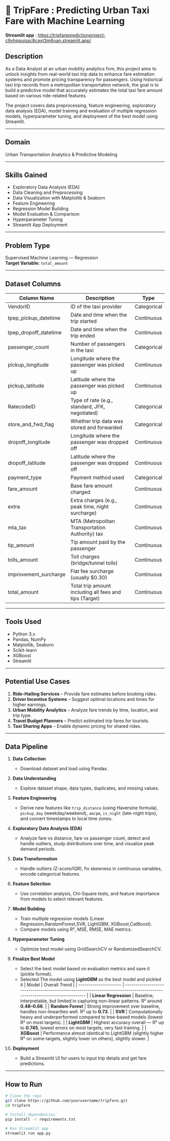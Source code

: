 # 🚗 TripFare : Predicting Urban Taxi Fare with Machine Learning

**Streamlit app** : https://tripfarepredictionproject-c9vhppujsac8cayt3m6oan.streamlit.app/

## Description
As a Data Analyst at an urban mobility analytics firm, this project aims to unlock insights from real-world taxi trip data to enhance fare estimation systems and promote pricing transparency for passengers. Using historical taxi trip records from a metropolitan transportation network, the goal is to build a predictive model that accurately estimates the total taxi fare amount based on various ride-related features.

The project covers data preprocessing, feature engineering, exploratory data analysis (EDA), model training and evaluation of multiple regression models, hyperparameter tuning, and deployment of the best model using Streamlit.

---

## Domain
Urban Transportation Analytics & Predictive Modeling

---

## Skills Gained
- Exploratory Data Analysis (EDA)  
- Data Cleaning and Preprocessing  
- Data Visualization with Matplotlib & Seaborn  
- Feature Engineering  
- Regression Model Building  
- Model Evaluation & Comparison  
- Hyperparameter Tuning  
- Streamlit App Deployment  

---

## Problem Type
Supervised Machine Learning — Regression  
**Target Variable:** `total_amount`

---

## Dataset Columns

| Column Name           | Description                                      | Type         |
|-----------------------|------------------------------------------------|--------------|
| VendorID              | ID of the taxi provider                          | Categorical  |
| tpep_pickup_datetime  | Date and time when the trip started              | Continuous   |
| tpep_dropoff_datetime | Date and time when the trip ended                | Continuous   |
| passenger_count       | Number of passengers in the taxi                  | Categorical  |
| pickup_longitude      | Longitude where the passenger was picked up      | Continuous   |
| pickup_latitude       | Latitude where the passenger was picked up       | Continuous   |
| RatecodeID            | Type of rate (e.g., standard, JFK, negotiated)   | Categorical  |
| store_and_fwd_flag    | Whether trip data was stored and forwarded        | Categorical  |
| dropoff_longitude     | Longitude where the passenger was dropped off    | Continuous   |
| dropoff_latitude      | Latitude where the passenger was dropped off     | Continuous   |
| payment_type          | Payment method used                               | Categorical  |
| fare_amount           | Base fare amount charged                          | Continuous   |
| extra                 | Extra charges (e.g., peak time, night surcharge) | Continuous   |
| mta_tax               | MTA (Metropolitan Transportation Authority) tax | Continuous   |
| tip_amount            | Tip amount paid by the passenger                  | Continuous   |
| tolls_amount          | Toll charges (bridge/tunnel tolls)                 | Continuous   |
| improvement_surcharge | Flat fee surcharge (usually $0.30)                | Continuous   |
| total_amount          | Total trip amount including all fees and tips (Target) | Continuous |

---

## Tools Used
- Python 3.x  
- Pandas, NumPy  
- Matplotlib, Seaborn  
- Scikit-learn  
- XGBoost  
- Streamlit  

---

## Potential Use Cases
1. **Ride-Hailing Services** – Provide fare estimates before booking rides.  
2. **Driver Incentive Systems** – Suggest optimal locations and times for higher earnings.  
3. **Urban Mobility Analytics** – Analyze fare trends by time, location, and trip type.  
4. **Travel Budget Planners** – Predict estimated trip fares for tourists.  
5. **Taxi Sharing Apps** – Enable dynamic pricing for shared rides.  

---

## Data Pipeline

1. **Data Collection**  
   - Download dataset and load using Pandas.

2. **Data Understanding**  
   - Explore dataset shape, data types, duplicates, and missing values.

3. **Feature Engineering**  
   - Derive new features like `trip_distance` (using Haversine formula), `pickup_day` (weekday/weekend), `am/pm`, `is_night` (late-night trips), and convert timestamps to local time zones.

4. **Exploratory Data Analysis (EDA)**  
   - Analyze fare vs distance, fare vs passenger count, detect and handle outliers, study distributions over time, and visualize peak demand periods.

5. **Data Transformation**  
   - Handle outliers (Z-score/IQR), fix skewness in continuous variables, encode categorical features.

6. **Feature Selection**  
   - Use correlation analysis, Chi-Square tests, and feature importance from models to select relevant features.

7. **Model Building**  
   - Train multiple regression models (Linear Regression,RandomForest,SVR, LightGBM, XGBoost,CatBoost).  
   - Compare models using R², MSE, RMSE, MAE metrics.

8. **Hyperparameter Tuning**  
   - Optimize best model using GridSearchCV or RandomizedSearchCV.

9. **Finalize Best Model**  
   - Select the best model based on evaluation metrics and save it (pickle format).
   - Selected The model using **LightGBM** as the best model and pickled it
| Model                 | Overall Trend                                                                                                             |
| --------------------- | ------------------------------------------------------------------------------------------------------------------------- |
| **Linear Regression** | Baseline, interpretable, but limited in capturing non-linear patterns. R² around **0.48–0.66**.                           |
| **Random Forest**     | Strong improvement over baseline, handles non-linearities well. R² up to **0.73**.                                        |
| **SVR**               | Computationally heavy and underperformed compared to tree-based models (lowest R² on most targets).                       |
| **LightGBM**          | Highest accuracy overall — R² up to **0.745**, lowest errors on most targets, very fast training.                         |
| **XGBoost**           | Performance almost identical to LightGBM (slightly higher R² on some targets, slightly lower on others), slightly slower. |


10. **Deployment**  
    - Build a Streamlit UI for users to input trip details and get fare predictions.

---

## How to Run

```bash
# Clone the repo
git clone https://github.com/yourusername/tripfare.git
cd tripfare

# Install dependencies
pip install -r requirements.txt

# Run Streamlit app
streamlit run app.py

